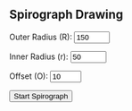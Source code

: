 <html lang="en">
<head>
  <meta charset="UTF-8">
  <meta name="viewport" content="width=device-width, initial-scale=1.0">
  <title>Interactive Spirograph</title>
</head>
<body>
  <h2>Spirograph Drawing</h2>
  <label for="R">Outer Radius (R):</label>
  <input type="number" id="R" value="150" min="50" max="200"><br>
  
  <label for="r">Inner Radius (r):</label>
  <input type="number" id="r" value="50" min="10" max="150"><br>
  
  <label for="O">Offset (O):</label>
  <input type="number" id="O" value="10" min="5" max="50"><br>
  
  <button onclick="startSpirograph()">Start Spirograph</button>
  
  <canvas id="spirographCanvas" width="600" height="600"></canvas>

  <script>
    let canvas = document.getElementById("spirographCanvas");
    let ctx = canvas.getContext("2d");
    let t = 0;
    let R, r, O;

    function startSpirograph() {
      // Clear canvas
      ctx.clearRect(0, 0, canvas.width, canvas.height);
      t = 0; // reset t to restart drawing
      
      // Get user inputs
      R = parseInt(document.getElementById("R").value);
      r = parseInt(document.getElementById("r").value);
      O = parseInt(document.getElementById("O").value);

      // Start the drawing
      drawSpirograph();
    }

    function getPosition(t) {
      // Spirograph equations
      const x = (R + r) * Math.cos(t) - (r + O) * Math.cos(((R + r) / r) * t);
      const y = (R + r) * Math.sin(t) - (r + O) * Math.sin(((R + r) / r) * t);
      return { x, y };
    }

    function drawSpirograph() {
      ctx.beginPath();
      let { x, y } = getPosition(t);
      ctx.moveTo(300 + x, 300 + y); // Offset for center of canvas
      
      const interval = setInterval(() => {
        t += 0.05; // Increase t to draw in small steps

        const { x, y } = getPosition(t);
        ctx.lineTo(300 + x, 300 + y);

        // Optional color change every cycle
        if (Math.floor(t * 10) % 20 === 0) {
          ctx.strokeStyle = '#' + Math.floor(Math.random() * 16777215).toString(16);
          ctx.stroke();
          ctx.beginPath();
          ctx.moveTo(300 + x, 300 + y);
        }

        ctx.stroke();

        // Stop condition when full cycle completes
        if (t > Math.PI * 2 * r / gcd(R, r)) {
          clearInterval(interval);
        }
      }, 20);
    }

    // Helper function for full cycle stop condition
    function gcd(a, b) {
      return b == 0 ? a : gcd(b, a % b);
    }
  </script>
</body>
</html>

